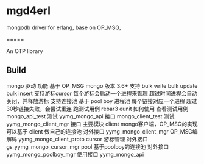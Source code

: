 # mgd4erl
mongodb driver for erlang, base on OP_MSG, 

=====

An OTP library

Build
-----

mongo 驱动
	功能
		基于 OP_MSG
		mongo 版本 3.6+
		支持 bulk write
			bulk update
			bulk insert
		支持游标cursor
			每个游标会启动一个进程来管理
			超过时间进程会自动关闭，并释放游标
		支持连接池
			基于 pool boy 进程池
			每个链接对应一个进程
			超过30秒链接失败，会尝试重连
	跑测试用例
		rebar3 eunit
	如何使用
		查看测试用例
		mongo_api_test
			测试 yymg_mongo_api 接口
		mongo_client_test
			测试 yymg_mongo_client_mgr 接口
	主要模块
		client
			mongo客户端，OP_MSG的实现
			可以基于 client 做自己的连接池
			对外接口
				yymg_mongo_client_mgr
			OP_MSG编解码
				yymg_mongo_client_proto
		cursor
			游标管理
			对外接口
				gs_yymg_mongo_cursor_mgr
		pool
			基于poolboy的连接池
			对外接口
				yymg_mongo_poolboy_mgr
		使用接口
			yymg_mongo_api
